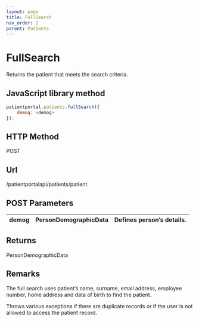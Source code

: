 ```yaml
---
layout: page
title: FullSearch
nav_order: 2
parent: Patients
---
```


# FullSearch

Returns the patient that meets the search criteria.

## JavaScript library method

```javascript
patientportal.patients.fullSearch({
    demog: <demog>
});
```

## HTTP Method

POST

## ****Url****

/patientportalapi/patients/patient

## POST Parameters

| demog | PersonDemographicData | Defines person’s details. |
| --- | --- | --- |

## Returns

PersonDemographicData

## Remarks

The full search uses patient’s name, surname, email address, employee number, home address and data of birth to find the patient.

Throws various exceptions if there are duplicate records or if the user is not allowed to access the patient record.
